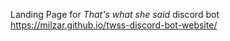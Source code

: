 Landing Page for *That's what she said* discord bot
https://milzar.github.io/twss-discord-bot-website/
